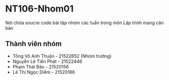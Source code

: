 # NT106-Nhom01
Nơi chứa soucre code bài tập nhóm các tuần trong môn Lập trình mang căn bản
## Thành viên nhóm
- Tống Võ Anh Thuận - 21522652 (Nhóm trưởng)
- Nguyễn Lê Tiến Phát - 21522446
- Phạm Thái Bảo - 21520156
- Lê Thị Ngọc Diễm - 21520186
